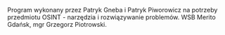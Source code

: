Program wykonany przez Patryk Gneba i Patryk Piworowicz na potrzeby przedmiotu OSINT - narzędzia i rozwiązywanie problemów. WSB Merito Gdańsk, mgr Grzegorz Piotrowski.
